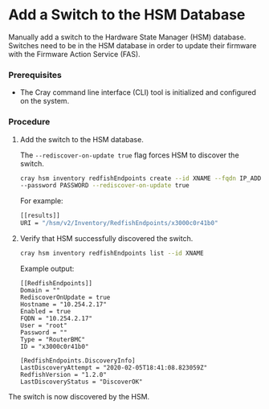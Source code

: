 # Add a Switch to the HSM Database

Manually add a switch to the Hardware State Manager \(HSM\) database. Switches need to be in the HSM database in order to update their firmware with the Firmware Action Service \(FAS\).

### Prerequisites

-   The Cray command line interface \(CLI\) tool is initialized and configured on the system.

### Procedure

1.  Add the switch to the HSM database.

    The `--rediscover-on-update true` flag forces HSM to discover the switch.

    ```bash
    cray hsm inventory redfishEndpoints create --id XNAME --fqdn IP_ADDRESS --user USERNAME \
    --password PASSWORD --rediscover-on-update true
    ```

    For example:

    ```bash
    [[results]]
    URI = "/hsm/v2/Inventory/RedfishEndpoints/x3000c0r41b0"
    ```

2.  Verify that HSM successfully discovered the switch.

    ```bash
    cray hsm inventory redfishEndpoints list --id XNAME
    ```

    Example output:

    ```
    [[RedfishEndpoints]]
    Domain = ""
    RediscoverOnUpdate = true
    Hostname = "10.254.2.17"
    Enabled = true
    FQDN = "10.254.2.17"
    User = "root"
    Password = ""
    Type = "RouterBMC"
    ID = "x3000c0r41b0"

    [RedfishEndpoints.DiscoveryInfo]
    LastDiscoveryAttempt = "2020-02-05T18:41:08.823059Z"
    RedfishVersion = "1.2.0"
    LastDiscoveryStatus = "DiscoverOK"
    ```

The switch is now discovered by the HSM.

